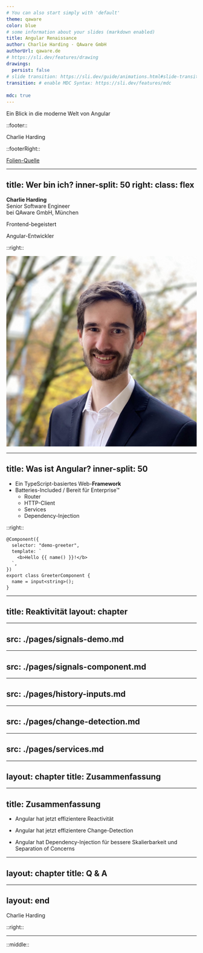 ```yaml
---
# You can also start simply with 'default'
theme: qaware
color: blue
# some information about your slides (markdown enabled)
title: Angular Renaissance
author: Charlie Harding · QAware GmbH
authorUrl: qaware.de
# https://sli.dev/features/drawing
drawings:
  persist: false
# slide transition: https://sli.dev/guide/animations.html#slide-transitions
transition: # enable MDC Syntax: https://sli.dev/features/mdc

mdc: true
---
```


Ein Blick in die moderne Welt von Angular

::footer::

Charlie Harding
<SmartLink to="charlie.harding@qaware.de"/>

::footerRight::

<a href="https://github.com/c-harding/angular-renaissance-talk/tree/codineers" class="underline opacity-75 text-sm" target="_blank">Folien-Quelle</a>

---
title: Wer bin ich?
inner-split: 50
right:
  class: flex
---

**Charlie Harding**  
Senior Software Engineer  
bei QAware GmbH, München

<v-click>

Frontend-begeistert

</v-click>
<v-click>

Angular-Entwickler

</v-click>

::right::

<img src="./img/cha.jpeg"  class="rounded-full w-70 mx-auto" />

---
title: Was ist Angular?
inner-split: 50
---

<v-clicks at="+0" depth="2">

- Ein TypeScript-basiertes Web-**Framework**
- Batteries-Included / Bereit für Enterprise™
  - Router
  - HTTP-Client
  - Services
  - Dependency-Injection

</v-clicks>

::right::

<v-click>

```angular-ts {all|2|3-5|7-9|all}
@Component({
  selector: "demo-greeter",
  template: `
    <b>Hello {{ name() }}!</b>
  `,
})
export class GreeterComponent {
  name = input<string>();
}
```

</v-click>

<!--
[click:5] Wie sieht das Ganze jetzt aus?

[click] Hier eine Beispiels-Komponente, die einen Namen anzeigt.

[click] Sie besteht aus
- einen Selector,
- [click] ein HTML-Template,
- [click] und eine TypeScript-Klasse.
-->

---
title: Reaktivität
layout: chapter
---

<!--
Reaktivität bedeutet, dass Änderungen im Datenmodell automatisch die Benutzeroberfläche aktualisieren. Zuerst schauen wir uns an, wie wir den Datenmodell speichern.
-->

---
src: ./pages/signals-demo.md
---

---
src: ./pages/signals-component.md
---

---
src: ./pages/history-inputs.md
---

---
src: ./pages/change-detection.md
---

---
src: ./pages/services.md
---

---
layout: chapter
title: Zusammenfassung
---

---
title: Zusammenfassung
---

<v-clicks at="0">

- Angular hat jetzt effizientere Reactivität

- Angular hat jetzt effizientere Change-Detection

- Angular hat Dependency-Injection für bessere Skalierbarkeit und Separation of Concerns

</v-clicks>

---
layout: chapter
title: Q & A
---

---
layout: end
---

Charlie Harding

<EndLink to="charlie.harding@qaware.de" />

::right::

<div max-w-max>

<EndLink to="linkedin.com/company/qaware-gmbh"><bxl-linkedin /></EndLink>
<EndLink to="github.com/qaware"><bxl-github /></EndLink>

<hr my-2 />

<EndLink to="linkedin.com/in/charlie-harding"><bxl-linkedin /></EndLink>
<EndLink to="github.com/c-harding"><bxl-github /></EndLink>

</div>

::middle::

<QrCode
  value="https://c-harding.github.io/angular-renaissance-talk/codineers"
  :color="{light: '#00000000', dark: '#FFFFFFFF'}"
  caption="Folien"
/>
